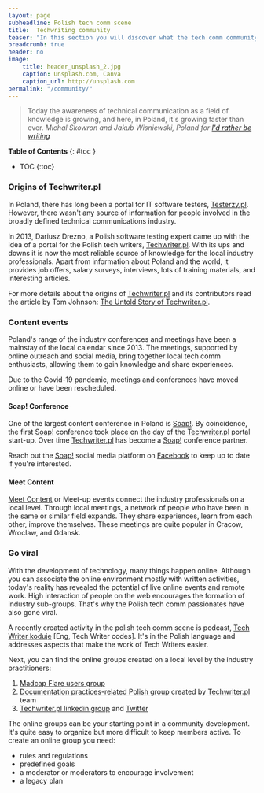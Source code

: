 ```yaml
---
layout: page
subheadline: Polish tech comm scene
title:  Techwriting community
teaser: "In this section you will discover what the tech comm community in Poland is all about, its origin, and activities."
breadcrumb: true
header: no
image:
    title: header_unsplash_2.jpg
    caption: Unsplash.com, Canva
    caption_url: http://unsplash.com
permalink: "/community/"
---
```


> Today the awareness of technical communication as a field of knowledge is growing, and here, in Poland, it's growing faster than ever. <cite>Michal Skowron and Jakub Wisniewski, Poland for [I'd rather be writing](https://idratherbewriting.com/2017/10/31/untold-story-of-techwriter-pl-poland/)</cite>


**Table of Contents**
{: #toc }
*  TOC
{:toc}



### Origins of Techwriter.pl

In Poland, there has long been a portal for IT software testers, [Testerzy.pl](https://testerzy.pl/). However, there wasn't any source of information for people involved in the broadly defined technical communications industry. 

In 2013, Dariusz Drezno, a Polish software testing expert came up with the idea of a portal for the Polish tech writers, [Techwriter.pl](http://techwriter.pl/). With its ups and downs it is now the most reliable source of knowledge for the local industry professionals. Apart from information about Poland and the world, it provides job offers, salary surveys, interviews, lots of training materials, and interesting articles.

For more details about the origins of [Techwriter.pl](http://techwriter.pl/) and its contributors read the article by Tom Johnson: [The Untold Story of Techwriter.pl](https://idratherbewriting.com/2017/10/31/untold-story-of-techwriter-pl-poland/).


### Content events

Poland's range of the industry conferences and meetings have been a mainstay of the local calendar since 2013. The meetings, supported by online outreach and social media, bring together local tech comm enthusiasts, allowing them to gain knowledge and share experiences. 

Due to the Covid-19 pandemic, meetings and conferences have moved online or have been rescheduled.

#### Soap! Conference

One of the largest content conference in Poland is [Soap!](http://soapconf.com/). By coincidence, the first [Soap!](http://soapconf.com/) conference took place on the day of the [Techwriter.pl](http://techwriter.pl/) portal start-up. Over time [Techwriter.pl](http://techwriter.pl/) has become a [Soap!](http://soapconf.com/) conference partner. 

Reach out the [Soap!](http://soapconf.com/) social media platform on [Facebook](https://www.facebook.com/soapconf/) to keep up to date if you're interested.

#### Meet Content

[Meet Content](http://meetcontent.org/) or Meet-up events connect the industry professionals on a local level. Through local meetings, a network of people who have been in the same or similar field expands. They share experiences, learn from each other, improve themselves. These meetings are quite popular in Cracow, Wroclaw, and Gdansk.


### Go viral

With the development of technology, many things happen online. Although you can associate the online environment mostly with written activities, today's reality has revealed the potential of live online events and remote work. High interaction of people on the web encourages the formation of industry sub-groups. That's why the Polish tech comm passionates have also gone viral. 

A recently created activity in the polish tech comm scene is podcast, [Tech Writer koduje](https://techwriterkoduje.pl/) [Eng, Tech Writer codes]. It's in the Polish language and addresses aspects that make the work of Tech Writers easier.

Next, you can find the online groups created on a local level by the industry practitioners:
1. [Madcap Flare users group](https://www.facebook.com/groups/PLFUG) 
2. [Documentation practices-related Polish group](https://www.facebook.com/groups/tworzeniedokumentacji) created by [Techwriter.pl](http://techwriter.pl/) team
3. [Techwriter.pl linkedin group](https://www.linkedin.com/company/techwriter-pl/) and [Twitter](https://twitter.com/techwriterpl)

The online groups can be your starting point in a community development. It's quite easy to organize but more difficult to keep members active.     To create an online group you need:
* rules and regulations
* predefined goals
* a moderator or moderators to encourage involvement
* a legacy plan



